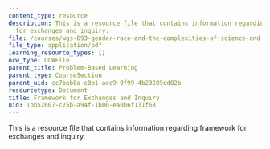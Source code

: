 ```yaml
---
content_type: resource
description: This is a resource file that contains information regarding framework
  for exchanges and inquiry.
file: /courses/wgs-693-gender-race-and-the-complexities-of-science-and-technology-a-problem-based-learning-experiment-spring-2009/1bb52607c75ba94f1b00ea0b6f131f68_MITWGS_693S09_tutor01.pdf
file_type: application/pdf
learning_resource_types: []
ocw_type: OCWFile
parent_title: Problem-Based Learning
parent_type: CourseSection
parent_uid: cc7bab0a-e0b1-aee9-0f99-4b23289cd02b
resourcetype: Document
title: Framework for Exchanges and Inquiry
uid: 1bb52607-c75b-a94f-1b00-ea0b6f131f68
---
```

This is a resource file that contains information regarding framework for exchanges and inquiry.

